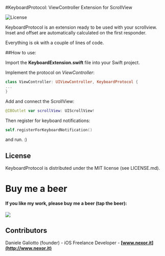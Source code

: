 #KeyboardProtocol: ViewController Extension for ScrollView

![License](https://img.shields.io/github/license/gali8/KeyboardProtocol.svg)

KeyboardProtocol is an extension ready to be used with your scrollview.
Inset and offset are automatically calculated on the first responder.

Everything is ok with a couple of lines of code.

##How to use:

Import the **KeyboardExtension.swift** file into your Swift project.

Implement the protocol on *ViewController*:

```swift
class ViewController: UIViewController, KeyboardProtocol {
...
}
```


Add and connect the ScrollView:

```swift
@IBOutlet var scrollView: UIScrollView!
```

Then register for keyboard notifications:

```swift
self.registerForKeyboardNotification()
```

and run. :)

## License

KeyboardProtocol is distributed under the MIT
license (see LICENSE.md).

Buy me a beer
=================
#### If you like my work, please buy me a beer (tap the beer):
<p align="left">
<a href="http://www.g8production.com/Beer#_=_" alt="If you like my work, please buy me a beer ">
<img style="-webkit-user-select: none;" 
src="http://68.media.tumblr.com/3243ca9030c3fa14ca3042344ae3d510/tumblr_inline_ng26w7z8SG1qmlajm.png">
</a>
</p>

## Contributors

Daniele Galiotto (founder) - iOS Freelance Developer -
**[www.nexor.it](http://www.nexor.it)**
